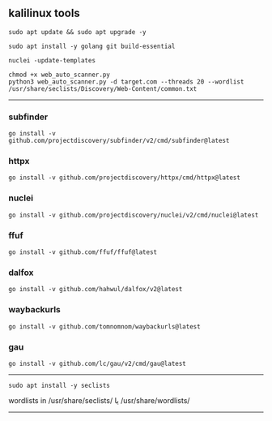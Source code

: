 ## kalilinux tools


```
sudo apt update && sudo apt upgrade -y
```


```
sudo apt install -y golang git build-essential
```

```
nuclei -update-templates
```


```
chmod +x web_auto_scanner.py
python3 web_auto_scanner.py -d target.com --threads 20 --wordlist /usr/share/seclists/Discovery/Web-Content/common.txt
```

---

### subfinder

```
go install -v github.com/projectdiscovery/subfinder/v2/cmd/subfinder@latest
```

### httpx

```
go install -v github.com/projectdiscovery/httpx/cmd/httpx@latest
```


### nuclei

```
go install -v github.com/projectdiscovery/nuclei/v2/cmd/nuclei@latest
```

### ffuf

```
go install -v github.com/ffuf/ffuf@latest
```

### dalfox

```
go install -v github.com/hahwul/dalfox/v2@latest
```

### waybackurls

```
go install -v github.com/tomnomnom/waybackurls@latest
```

### gau

```
go install -v github.com/lc/gau/v2/cmd/gau@latest
```

---

```
sudo apt install -y seclists
```
wordlists in /usr/share/seclists/ یا /usr/share/wordlists/

---

